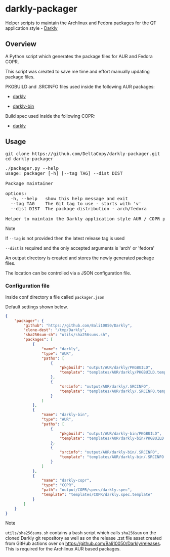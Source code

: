 # darkly-packager
Helper scripts to maintain the Archlinux and Fedora packages for the QT application style - [Darkly](https://github.com/Bali10050/Darkly)

## Overview

A Python script which generates the package files for AUR and Fedora COPR.

This script was created to save me time and effort manually updating package files.

PKGBUILD and .SRCINFO files used inside the following AUR packages:

- [darkly](https://aur.archlinux.org/packages/darkly)

- [darkly-bin](https://aur.archlinux.org/packages/darkly-bin)

Build spec used inside the following COPR:

- [darkly](https://copr.fedorainfracloud.org/coprs/deltacopy/darkly)

## Usage

<pre>
git clone https://github.com/DeltaCopy/darkly-packager.git
cd darkly-packager
</pre>

<pre>
./packager.py --help
usage: packager [-h] [--tag TAG] --dist DIST

Package maintainer

options:
  -h, --help   show this help message and exit
  --tag TAG    The Git tag to use - starts with 'v'
  --dist DIST  The package distribution - arch/fedora

Helper to maintain the Darkly application style AUR / COPR package
</pre>

> [!NOTE]
> If `--tag` is not provided then the latest release tag is used

`--dist` is required and the only accepted arguments is 'arch' or 'fedora'

An output directory is created and stores the newly generated package files.

The location can be controlled via a JSON configuration file.

### Configuration file

Inside conf directory a file called `packager.json`

Default settings shown below.

```json
{
    "packager": {
        "github": "https://github.com/Bali10050/Darkly",
        "clone-dest": "/tmp/Darkly",
        "sha256sum-sh": "utils/sha256sums.sh",
        "packages": [
            {
                "name": "darkly",
                "type": "AUR",
                "paths": [
                    {
                        "pkgbuild": "output/AUR/darkly/PKGBUILD",
                        "template": "templates/AUR/darkly/PKGBUILD.template"
                    },
                    {
                        "srcinfo": "output/AUR/darkly/.SRCINFO",
                        "template": "templates/AUR/darkly/.SRCINFO.template"
                    }
                ]
            },
            {
                "name": "darkly-bin",
                "type": "AUR",
                "paths": [
                    {
                        "pkgbuild": "output/AUR/darkly-bin/PKGBUILD",
                        "template": "templates/AUR/darkly-bin/PKGBUILD.template"
                    },
                    {
                        "srcinfo": "output/AUR/darkly-bin/.SRCINFO",
                        "template": "templates/AUR/darkly-bin/.SRCINFO.template"
                    }
                ]
            },
            {
                "name": "darkly-copr",
                "type": "COPR",
                "path": "output/COPR/specs/darkly.spec",
                "template": "templates/COPR/darkly.spec.template"
            }
        ]
    }
}
```

> [!NOTE]
> `utils/sha256sums.sh` contains a bash script which calls `sha256sum` on the cloned Darkly git repository as well as on the release .zst file asset created from GitHub actions over on https://github.com/Bali10050/Darkly/releases. This is required for the Archlinux AUR based packages.